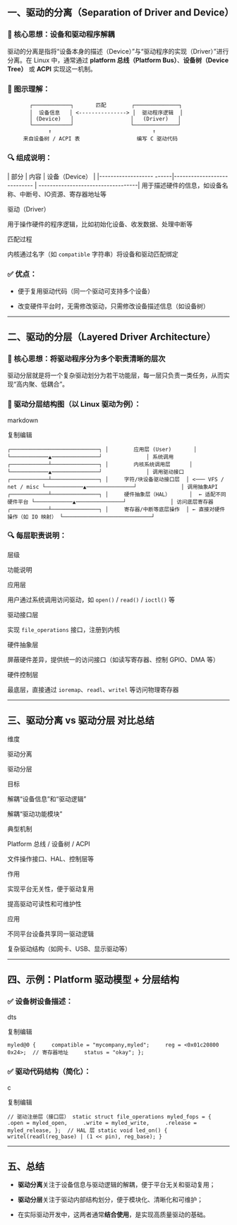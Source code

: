 
## 一、驱动的分离（Separation of Driver and Device）

### 🌟 核心思想：**设备和驱动程序解耦**

驱动的分离是指将“设备本身的描述（Device）”与“驱动程序的实现（Driver）”进行分离。在 Linux 中，通常通过 **platform 总线（Platform Bus）**、**设备树（Device Tree）** 或 **ACPI** 实现这一机制。

### 📌 图示理解：

           ┌────────────┐       匹配        ┌──────────────┐
           │  设备信息   │ <---------------> │  驱动程序逻辑  │
           │ (Device)   │                  │   (Driver)   │
           └────────────┘                  └──────────────┘
                 ↑                                ↑
         来自设备树 / ACPI 表                  编写 C 驱动代码


### 🔍 组成说明：

| 部分                              |             内容                     |              设备（Device）          |
|-------------------   ------|---------------------------- | -----------------------------------|
用于描述硬件的信息，如设备名称、中断号、IO资源、寄存器地址等

驱动（Driver）

用于操作硬件的程序逻辑，比如初始化设备、收发数据、处理中断等

匹配过程

内核通过名字（如 `compatible` 字符串）将设备和驱动匹配绑定

### ✅ 优点：

-   便于复用驱动代码（同一个驱动可支持多个设备）
    
-   改变硬件平台时，无需修改驱动，只需修改设备描述信息（如设备树）
    

----------

## 二、驱动的分层（Layered Driver Architecture）

### 🌟 核心思想：**将驱动程序分为多个职责清晰的层次**

驱动分层就是将一个复杂驱动划分为若干功能层，每一层只负责一类任务，从而实现“高内聚、低耦合”。

### 📌 驱动分层结构图（以 Linux 驱动为例）：

markdown

复制编辑

`┌────────────────────────────┐ │        应用层 (User)       │ └────────────▲───────────────┘              │ 系统调用 ┌────────────┴───────────────┐ │        内核系统调用层      │ └────────────▲───────────────┘              │ 调用驱动接口 ┌────────────┴───────────────┐ │     字符/块设备驱动接口层  │ <─── VFS / net / misc └────────────▲───────────────┘              │ 调用抽象API ┌────────────┴───────────────┐ │     硬件抽象层（HAL）      │  ← 适配不同硬件平台 └────────────▲───────────────┘              │ 访问底层寄存器 ┌────────────┴───────────────┐ │     寄存器/中断等底层操作  │ ← 直接对硬件操作（如 IO 映射） └────────────────────────────┘`

### 🔍 每层职责说明：

层级

功能说明

应用层

用户通过系统调用访问驱动，如 `open()` / `read()` / `ioctl()` 等

驱动接口层

实现 `file_operations` 接口，注册到内核

硬件抽象层

屏蔽硬件差异，提供统一的访问接口（如读写寄存器、控制 GPIO、DMA 等）

硬件控制层

最底层，直接通过 `ioremap`、`readl`、`writel` 等访问物理寄存器

----------

## 三、驱动分离 vs 驱动分层 对比总结

维度

驱动分离

驱动分层

目标

解耦“设备信息”和“驱动逻辑”

解耦“驱动功能模块”

典型机制

Platform 总线 / 设备树 / ACPI

文件操作接口、HAL、控制层等

作用

实现平台无关性，便于驱动复用

提高驱动可读性和可维护性

应用

不同平台设备共享同一驱动逻辑

复杂驱动结构（如网卡、USB、显示驱动等）

----------

## 四、示例：Platform 驱动模型 + 分层结构

### ✅ 设备树设备描述：

dts

复制编辑

`myled@0 {     compatible = "mycompany,myled";     reg = <0x01c20800 0x24>;  // 寄存器地址     status = "okay"; };`

### ✅ 驱动代码结构（简化）：

c

复制编辑

`// 驱动注册层（接口层） static struct file_operations myled_fops = {     .open = myled_open,     .write = myled_write,     .release = myled_release, };  // HAL 层 static void led_on() {     writel(readl(reg_base) | (1 << pin), reg_base); }`

----------

## 五、总结

-   **驱动分离**关注于设备信息与驱动逻辑的解耦，便于平台无关和驱动复用；
    
-   **驱动分层**关注于驱动内部结构划分，便于模块化、清晰化和可维护；
    
-   在实际驱动开发中，这两者通常**结合使用**，是实现高质量驱动的基础。
<!--stackedit_data:
eyJoaXN0b3J5IjpbOTkxMTI0Mzg2XX0=
-->